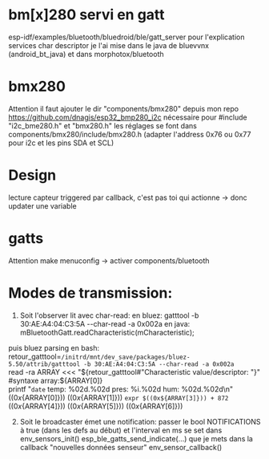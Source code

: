 # bm[x]280 servi en gatt

esp-idf/examples/bluetooth/bluedroid/ble/gatt_server
pour l'explication services char descriptor je l'ai mise dans le java de bluevvnx (android_bt_java) et dans morphotox/bluetooth


# bmx280
Attention il faut ajouter le dir "components/bmx280" depuis mon repo https://github.com/dnagis/esp32_bmp280_i2c
	nécessaire pour #include "i2c_bme280.h" et "bmx280.h"
	les réglages se font dans components/bmx280/include/bmx280.h (adapter l'address 0x76 ou 0x77 pour i2c et les pins SDA et SCL)
	
# Design
lecture capteur triggered par callback, c'est pas toi qui actionne -> donc updater une variable

# gatts
Attention make menuconfig -> activer components/bluetooth



# Modes de transmission: 

1) Soit l'observer lit avec char-read:
en bluez: gatttool -b 30:AE:A4:04:C3:5A --char-read -a 0x002a
en java: mBluetoothGatt.readCharacteristic(mCharacteristic);

puis bluez parsing en bash:
retour_gatttool=`/initrd/mnt/dev_save/packages/bluez-5.50/attrib/gatttool -b 30:AE:A4:04:C3:5A --char-read -a 0x002a`  
read -ra ARRAY <<< "${retour_gatttool#"Characteristic value/descriptor: "}" #syntaxe array:${ARRAY[0]}  
printf "`date` temp: %02d.%02d pres: %i.%02d hum: %02d.%02d\n" $((0x${ARRAY[0]})) $((0x${ARRAY[1]})) `expr $((0x${ARRAY[3]})) + 872` $((0x${ARRAY[4]})) $((0x${ARRAY[5]})) $((0x${ARRAY[6]}))

2) Soit le broadcaster émet une notification: passer le bool NOTIFICATIONS à true (dans les defs au début) et l'interval en ms se set dans env_sensors_init()
esp_ble_gatts_send_indicate(...) que je mets dans la callback "nouvelles données senseur" env_sensor_callback()

